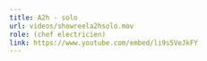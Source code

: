 ```yaml
---
title: A2h - solo
url: videos/showreela2hsolo.mov
role: (chef electricien)
link: https://www.youtube.com/embed/li9s5VeJkFY
---
```


